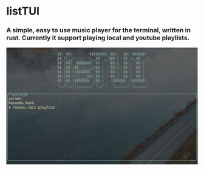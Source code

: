 # listTUI

### A simple, easy to use music player for the terminal, written in rust. Currently it support playing local and youtube playlists.

![](../docs/images/main.gif)